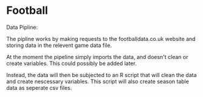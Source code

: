 # Football

Data Pipline:

The pipline works by making requests to the footballdata.co.uk website and storing data in the relevent game data file.

At the moment the pipeline simply imports the data, and doesn't clean or create variables. This could possibly be added later.

Instead, the data will then be subjected to an R script that will clean the data and create nescessary variables. This script will also create season table data as seperate csv files.  


